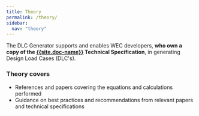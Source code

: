 ```yaml
---
title: Theory
permalink: /theory/
sidebar:
  nav: "theory"
---
```



The DLC Generator supports and enables WEC developers, **who own a copy of the [{{site.doc-name}}]({{site.doc-link}}) Technical Specification**, in generating Design Load Cases (DLC's).



### Theory covers

- References and papers covering the equations and calculations performed
- Guidance on best practices and recommendations from relevant papers and technical specifications


